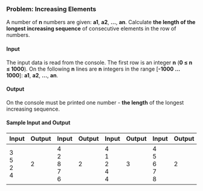 ### Problem: Increasing Elements 

A number of **n** numbers are given: **a1**, **a2**, **…**, **an**. Calculate **the length of the longest increasing sequence** of consecutive elements in the row of numbers.

#### Input

The input data is read from the console. The first row is an integer **n** (**0 ≤ n ≤ 1000**). On the following **n** lines are **n** integers in the range [**-1000 … 1000**]: **a1**, **a2**, **…**, **an**.

#### Output

On the console must be printed one number - **the length** of the longest increasing sequence.

#### Sample Input and Output

| Input | Output | Input | Output | Input | Output | Input | Output |
| --- | --- | --- | --- | --- | --- | --- | --- |
|3<br>5<br>2<br>4|2|4<br>2<br>8<br>7<br>6|2|4<br>1<br>2<br>4<br>4|3|4<br>5<br>6<br>7<br>8|2|
